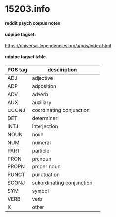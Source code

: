 # 15203.info
#### reddit psych corpus notes

#### udpipe tagset:
<https://universaldependencies.org/u/pos/index.html>

#### udpipe tagset table

| POS tag | desciription              |     |
| ------- | ------------------------- | --- |
| ADJ     | adjective                 |     |
| ADP     | adposition                |     |
| ADV     | adverb                    |     |
| AUX     | auxiliary                 |     |
| CCONJ   | coordinating conjunction  |     |
| DET     | determiner                |     |
| INTJ    | interjection              |     |
| NOUN    | noun                      |     |
| NUM     | numeral                   |     |
| PART    | particle                  |     |
| PRON    | pronoun                   |     |
| PROPN   | proper noun               |     |
| PUNCT   | punctuation               |     |
| SCONJ   | subordinating conjunction |     |
| SYM     | symbol                    |     |
| VERB    | verb                      |     |
| X       | other                     |     |